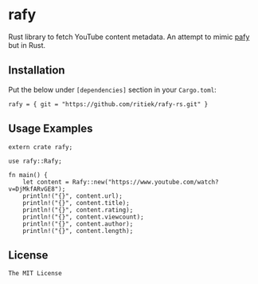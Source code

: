 # rafy

Rust library to fetch YouTube content metadata. An attempt to mimic [pafy](https://github.com/mps-youtube/pafy) but in Rust.

## Installation

Put the below under `[dependencies]` section in your `Cargo.toml`:

```
rafy = { git = "https://github.com/ritiek/rafy-rs.git" }
```

## Usage Examples

```
extern crate rafy;

use rafy::Rafy;

fn main() {
    let content = Rafy::new("https://www.youtube.com/watch?v=DjMkfARvGE8");
    println!("{}", content.url);
    println!("{}", content.title);
    println!("{}", content.rating);
    println!("{}", content.viewcount);
    println!("{}", content.author);
    println!("{}", content.length);
```

## License

`The MIT License`
